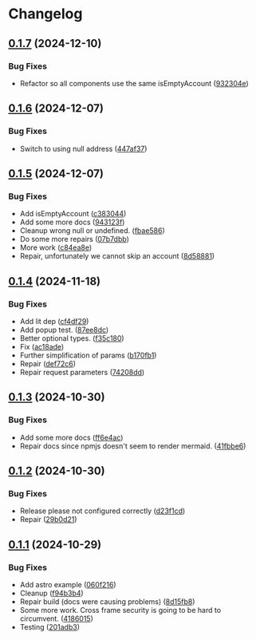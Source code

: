 # Changelog

## [0.1.7](https://github.com/lukso-network/tools-up-provider/compare/up-provider-v0.1.6...up-provider-v0.1.7) (2024-12-10)


### Bug Fixes

* Refactor so all components use the same isEmptyAccount ([932304e](https://github.com/lukso-network/tools-up-provider/commit/932304e288e4e7186561928518a4c720f0e9949a))

## [0.1.6](https://github.com/lukso-network/tools-up-provider/compare/up-provider-v0.1.5...up-provider-v0.1.6) (2024-12-07)


### Bug Fixes

* Switch to using null address ([447af37](https://github.com/lukso-network/tools-up-provider/commit/447af37acb9b2804831acd8d028e439f53fdc9cf))

## [0.1.5](https://github.com/lukso-network/tools-up-provider/compare/up-provider-v0.1.4...up-provider-v0.1.5) (2024-12-07)


### Bug Fixes

* Add isEmptyAccount ([c383044](https://github.com/lukso-network/tools-up-provider/commit/c38304474bce213f0ba63bfcef47580aa9441a62))
* Add some more docs ([943123f](https://github.com/lukso-network/tools-up-provider/commit/943123f9040eccf05cbed0fb0065bd98674da6c6))
* Cleanup wrong null or undefined. ([fbae586](https://github.com/lukso-network/tools-up-provider/commit/fbae5866b8ae907e7aa59867219fb22d1198f1d2))
* Do some more repairs ([07b7dbb](https://github.com/lukso-network/tools-up-provider/commit/07b7dbb9bec0995748edc885c3b33a62f0733769))
* More work ([c84ea8e](https://github.com/lukso-network/tools-up-provider/commit/c84ea8e9c3864f22a31b09bf90929a8da1151a7a))
* Repair, unfortunately we cannot skip an account ([8d58881](https://github.com/lukso-network/tools-up-provider/commit/8d58881d024edb2baadb33dea0fd291511e1c9a1))

## [0.1.4](https://github.com/lukso-network/tools-up-provider/compare/up-provider-v0.1.3...up-provider-v0.1.4) (2024-11-18)


### Bug Fixes

* Add lit dep ([cf4df29](https://github.com/lukso-network/tools-up-provider/commit/cf4df295e5eff82cde13584fa403775378733d6d))
* Add popup test. ([87ee8dc](https://github.com/lukso-network/tools-up-provider/commit/87ee8dc07fbe8e9447ae28f4e0c86978620b6160))
* Better optional types. ([f35c180](https://github.com/lukso-network/tools-up-provider/commit/f35c180743bd721a22136ccbc841198161ea3a05))
* Fix ([ac18ade](https://github.com/lukso-network/tools-up-provider/commit/ac18adee10dd99d7e66b898a71b8d34a4a725437))
* Further simplification of params ([b170fb1](https://github.com/lukso-network/tools-up-provider/commit/b170fb13946d2ba125435fc6bb293358825f2905))
* Repair ([def72c6](https://github.com/lukso-network/tools-up-provider/commit/def72c65b72f6e6c78d6a049b63bd66fe35f360a))
* Repair request parameters ([74208dd](https://github.com/lukso-network/tools-up-provider/commit/74208dd56fabc45791868bdba8c3eef14d985543))

## [0.1.3](https://github.com/lukso-network/tools-up-provider/compare/up-provider-v0.1.2...up-provider-v0.1.3) (2024-10-30)


### Bug Fixes

* Add some more docs ([ff6e4ac](https://github.com/lukso-network/tools-up-provider/commit/ff6e4ac889a516f1995d38a513902bccb3ba830b))
* Repair docs since npmjs doesn't seem to render mermaid. ([41fbbe6](https://github.com/lukso-network/tools-up-provider/commit/41fbbe6cc48547dca1086fc73dd6400aa4849156))

## [0.1.2](https://github.com/lukso-network/tools-up-provider/compare/up-provider-v0.1.1...up-provider-v0.1.2) (2024-10-30)


### Bug Fixes

* Release please not configured correctly ([d23f1cd](https://github.com/lukso-network/tools-up-provider/commit/d23f1cd87c47c772534c9626a9a1322b7f4e36ec))
* Repair ([29b0d21](https://github.com/lukso-network/tools-up-provider/commit/29b0d21235eb02eb074377e2942254fea1cb8328))

## [0.1.1](https://github.com/lukso-network/tools-up-provider/compare/up-provider-v0.1.0...up-provider-v0.1.1) (2024-10-29)


### Bug Fixes

* Add astro example ([060f216](https://github.com/lukso-network/tools-up-provider/commit/060f216276d6508a62e7db36065485cd06b7ebf3))
* Cleanup ([f94b3b4](https://github.com/lukso-network/tools-up-provider/commit/f94b3b418d7fe6c4d89f415e0d5b8890c748df58))
* Repair build (docs were causing problems) ([8d15fb8](https://github.com/lukso-network/tools-up-provider/commit/8d15fb89de01962c5447b77abd215d0b1c760079))
* Some more work. Cross frame security is going to be hard to circumvent. ([4186015](https://github.com/lukso-network/tools-up-provider/commit/4186015cc538f9c3f0312f5b0637631116e43363))
* Testing ([201adb3](https://github.com/lukso-network/tools-up-provider/commit/201adb322757e6171e0c0db4a458dc6c80405ddf))
